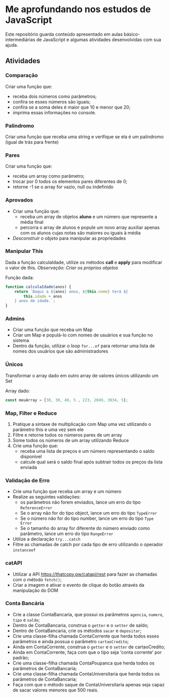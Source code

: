 # Me aprofundando nos estudos de JavaScript

Este repositório guarda conteúdo apresentado em aulas básico-intermediárias de JavaScript e algumas atividades desenvolvidas com sua ajuda.

## Atividades
### Comparação
Criar uma função que:
- receba dois números como parâmetros;
- confira se esses números são iguais;
- confira se a soma deles é maior que 10 e menor que 20;
- imprima essas informações no console.

### Palíndromo
Criar uma função que receba uma string e verifique se ela é um palíndromo (igual de trás para frente)

### Pares
Criar uma função que:
- receba um array como parâmetro;
- trocar por 0 todos os elementos pares diferentes de 0;
- retorne -1 se o array for vazio, null ou indefinido

### Aprovados
- Criar uma função que:
  - receba um array de objetos **aluno** e um número que represente a média final
  - percorra o array de alunos e popule um novo array auxiliar apenas com os alunos cujas notas são maiores ou iguais à média
- *Desconstruir o objeto* para manipular as propriedades

### Manipular This
Dada a função calculaIdade, utilize os métodos **call** e **apply** para modificar o valor de this.
*Observação: Criar os próprios objetos*

Função dada:
```javascript
function calculaIdade(anos) {
    return `Daqui a ${anos} anos, ${this.nome} terá ${
        this.idade + anos
    } anos de idade.`;
}
```

### Admins
- Criar uma função que receba um Map
- Criar um Map e populá-lo com nomes de usuários e sua função no sistema
- Dentro da função, utilizar o loop ``for...of`` para retornar uma lista de nomes dos usuários que são administradores

### Únicos
Transformar o array dado em outro array de valores únicos utilizando um Set

Array dado:
```javascript
const meuArray = [30, 30, 40, 5 , 223, 2049, 3034, 5];
```

### Map, Filter e Reduce
1. Pratique a sintaxe de multiplicação com Map uma vez utilizando o parâmetro this e uma vez sem ele
2. Filtre e retorne todos os números pares de um array
3. Some todos os números de um array utilizando Reduce
4. Crie uma função que:
   - receba uma lista de preços e um número representando o saldo disponível
   - calcule qual será o saldo final após subtrair todos os preços da lista enviada

### Validação de Erro
- Crie uma função que receba um array e um número
- Realize as seguintes validações:
  -  os parâmetros não forem enviados, lance um erro do tipo ``ReferenceError``
  - Se o array não for do tipo object, lance um erro do tipo ``TypeError``
  - Se o número não for do tipo number, lance um erro do tipo ``Type Error``
  - Se o tamanho do array for diferente do número enviado como parâmetro, lance um erro do tipo ``RangeError``
- Utilize a declaração ``try...catch``
- Filtre as chamadas de catch por cada tipo de erro utilizando o operador ``instanceof``

### catAPI
- Utilizar a API https://thatcopy.pw/catapi/rest para fazer as chamadas com o método ``fetch()``;
- Criar a imagem e ativar o evento de clique do botão através da manipulação do DOM

### Conta Bancária
- Crie a classe ContaBancaria, que possui os parâmetros ``agencia``, ``numero``, ``tipo`` e ``saldo``;
- Dentro de ContaBancaria, construa o ``getter`` e o ``setter`` de saldo;
- Dentro de ContaBancaria, crie os métodos ``sacar`` e ``depositar``;
- Crie uma classe-filha chamada ContaCorrente que herda todos esses parâmetros e ainda possua o parâmetro ``cartaoCredito``;
- Ainda em ContaCorrente, construa o ``getter`` e o ``setter`` de cartaoCredito;
- Ainda em ContaCorrente, faça com que o tipo seja 'conta corrente' por padrão;
- Crie uma classe-filha chamada ContaPoupanca que herda todos os parâmetros de ContaBancaria;
- Crie uma classe-filha chamada ContaUniversitaria que herda todos os parâmetros de ContaBancaria;
- Faça com que o método saque de ContaUniversitaria apenas seja capaz de sacar valores menores que 500 reais.
